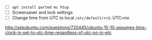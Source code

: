 - [ ] `apt install parted mc htop`
- [ ] Screensaver and lock settings
- [ ] Change time from UTC to local `/etc/default/rcS`: UTC=no

http://askubuntu.com/questions/720445/ubuntu-15-10-assumes-bios-clock-is-set-to-utc-time-regardless-of-utc-no-in-etc
